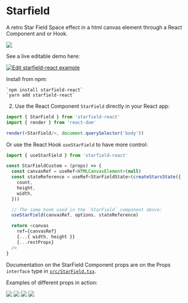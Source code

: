 # Starfield

A retro Star Field Space effect in a html canvas element through a React Component and or Hook.

![](https://github.com/impaler/starfield-react/blob/develop/example/images/defaults.gif?raw=true)

See a live editable demo here:

[![Edit starfield-react example](https://codesandbox.io/static/img/play-codesandbox.svg)](https://codesandbox.io/s/musing-lamarr-84is6?fontsize=14)

Install from npm:

    `npm install starfield-react`
    `yarn add starfield-react`

2) Use the React Component `StarField` directly in your React app:

```js
import { StarField } from 'starfield-react'
import { render } from 'react-dom'

render(<StarField/>, document.querySelector('body'))
```

Or use the React Hook `useStarField` to have more control:

```js
import { useStarField } from 'starfield-react'

const StarFieldCustom = (props) => {
  const canvasRef = useRef<HTMLCanvasElement>(null)
  const stateReference = useRef<StarFieldState>(createStarsState({
    count,
    height,
    width,
  }))

  // The same hook used in the `StarField` component above:
  useStarField(canvasRef, options, stateReference)

  return <canvas
    ref={canvasRef}
    {...{ width, height }}
    {...restProps}
  />
}
``` 

Documentation on the StarField Component props are on the Props `interface` type in [`src/StarField.tsx`](https://github.com/impaler/starfield-react/blob/develop/src/StarField.tsx#L6).

Examples of different props in action:

![](https://github.com/impaler/starfield-react/blob/develop/example/images/colors.gif?raw=true)
![](https://github.com/impaler/starfield-react/blob/develop/example/images/colors-square.gif?raw=true)
![](https://github.com/impaler/starfield-react/blob/develop/example/images/green-warp.gif?raw=true)
![](https://github.com/impaler/starfield-react/blob/develop/example/images/high-count.gif?raw=true)
